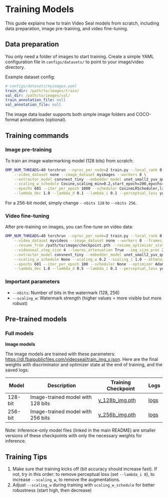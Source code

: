 # Training Models

This guide explains how to train Video Seal models from scratch, including data preparation, image pre-training, and video fine-tuning.

## Data preparation

You only need a folder of images to start training. Create a simple YAML configuration file in `configs/datasets/` to point to your image/video directory.

Example dataset config:
```yaml
# configs/datasets/myimages.yaml
train_dir: /path/to/images/train/
val_dir: /path/to/images/val/
train_annotation_file: null
val_annotation_file: null
```

The image data loader supports both simple image folders and COCO-format annotations (optional).


## Training commands

### Image pre-training

To train an image watermarking model (128 bits) from scratch:

```bash
OMP_NUM_THREADS=40 torchrun --nproc_per_node=2 train.py --local_rank 0 \
    --video_dataset none --image_dataset myimages --workers 8 \
    --extractor_model convnext_tiny --embedder_model unet_small2_yuv_quant --hidden_size_multiplier 1 --nbits 128 \
    --scaling_w_schedule Cosine,scaling_min=0.2,start_epoch=200,epochs=200 --scaling_w 1.0 --scaling_i 1.0 --attenuation jnd_1_1 \
    --epochs 601 --iter_per_epoch 1000 --scheduler CosineLRScheduler,lr_min=1e-6,t_initial=601,warmup_lr_init=1e-8,warmup_t=20 --optimizer AdamW,lr=5e-4 \
    --lambda_dec 1.0 --lambda_d 0.1 --lambda_i 0.1 --perceptual_loss yuv  --num_augs 2 --augmentation_config configs/all_augs_v3.yaml --disc_in_channels 1 --disc_start 50
```

For a 256-bit model, simply change `--nbits 128` to `--nbits 256`.

### Video fine-tuning

After pre-training on images, you can fine-tune on video data:

```bash
OMP_NUM_THREADS=40 torchrun --nproc_per_node=2 train.py --local_rank 0 \
    --video_dataset myvideos --image_dataset none --workers 0 --frames_per_clip 16 \
    --resume_from /path/to/image/checkpoint.pth --resume_optimizer_state True --resume_disc True \
    --videoseal_step_size 4 --lowres_attenuation True --img_size_proc 256 --img_size_val 768 --img_size 768 \
    --extractor_model convnext_tiny --embedder_model unet_small2_yuv_quant --hidden_size_multiplier 1 --nbits 128 \
    --scaling_w_schedule None --scaling_w 0.2 --scaling_i 1.0 --attenuation jnd_1_1 \
    --epochs 601 --iter_per_epoch 100 --scheduler None --optimizer AdamW,lr=1e-5 \
    --lambda_dec 1.0 --lambda_d 0.5 --lambda_i 0.1 --perceptual_loss yuv  --num_augs 2 --augmentation_config configs/all_augs_v3.yaml --disc_in_channels 1 --disc_start 50
```

### Important parameters

- `--nbits`: Number of bits in the watermark (128, 256)
- `--scaling_w`: Watermark strength (higher values = more visible but more robust)


## Pre-trained models

### Full models

**Image models**

The image models are trained with these parameters: https://dl.fbaipublicfiles.com/videoseal/train_img_y.json.
Here are the final weights with discriminator and optimizer state at the end of training, and the saved logs:

| Model | Description | Training Checkpoint | Logs |
|-------|-------------|---------------------|------|
| 128-bit | Image-trained model with 128 bits | [y_128b_img.pth](https://dl.fbaipublicfiles.com/videoseal/y_128b_img_full.pth) | [logs](https://dl.fbaipublicfiles.com/videoseal/log_y_128b_img.txt) |
| 256-bit | Image-trained model with 256 bits | [y_256b_img.pth](https://dl.fbaipublicfiles.com/videoseal/y_256b_img_full.pth) | [logs](https://dl.fbaipublicfiles.com/videoseal/log_y_256b_img.txt) |

Note: Inference-only model files (linked in the main README) are smaller versions of these checkpoints with only the necessary weights for inference.


## Training Tips

1. Make sure that training kicks off (bit accuracy should increase fast). If not, try in this order: to remove perceptual loss (set `--lambda_i 0`), to increase `--scaling_w`, to remove the augmentations.
2. Adjust `--scaling_w` during training with `scaling_w_schedule` for better robustness (start high, then decrease)
